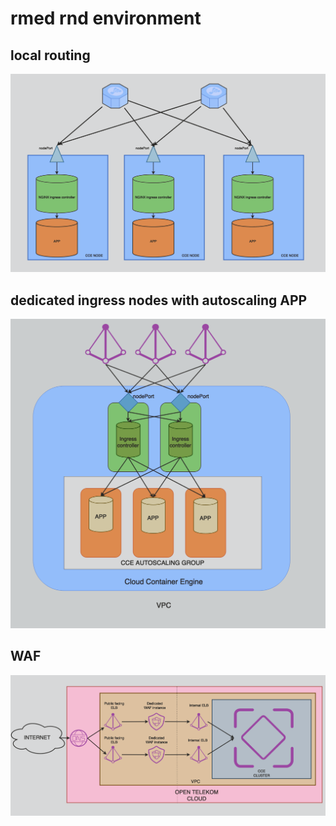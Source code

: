 # rmed rnd environment

## local routing
![basic](img/basic.png)

## dedicated ingress nodes with autoscaling APP
![autoscaling](img/autoscaling.png)

## WAF
![waf](img/waf.png)
